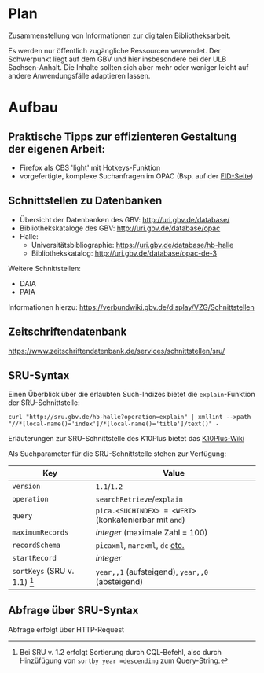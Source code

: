 # Plan

Zusammenstellung von Informationen zur digitalen Bibliotheksarbeit.

Es werden nur öffentlich zugängliche Ressourcen verwendet.
Der Schwerpunkt liegt auf dem GBV und hier insbesondere bei der ULB Sachsen-Anhalt.
Die Inhalte sollten sich aber mehr oder weniger leicht auf andere Anwendungsfälle adaptieren lassen.

# Aufbau

## Praktische Tipps zur effizienteren Gestaltung der eigenen Arbeit:

- Firefox als CBS 'light' mit Hotkeys-Funktion
- vorgefertigte, komplexe Suchanfragen im OPAC (Bsp. auf der [FID-Seite](https://www.menalib.de/vifa/systematik-des-fid-nahost-nordafrika-und-islamstudien/))

## Schnittstellen zu Datenbanken

- Übersicht der Datenbanken des GBV: <http://uri.gbv.de/database/>
- Bibliothekskataloge des GBV: <http://uri.gbv.de/database/opac>
- Halle:
  - Universitätsbibliographie: <https://uri.gbv.de/database/hb-halle>
  - Bibliothekskatalog: <http://uri.gbv.de/database/opac-de-3>

Weitere Schnittstellen:

- DAIA
- PAIA

Informationen hierzu: <https://verbundwiki.gbv.de/display/VZG/Schnittstellen>

## Zeitschriftendatenbank

<https://www.zeitschriftendatenbank.de/services/schnittstellen/sru/>

## SRU-Syntax

Einen Überblick über die erlaubten Such-Indizes bietet die `explain`-Funktion der SRU-Schnittstelle:

```
curl "http://sru.gbv.de/hb-halle?operation=explain" | xmllint --xpath "//*[local-name()='index']/*[local-name()='title']/text()" -
```

Erläuterungen zur SRU-Schnittstelle des K10Plus bietet das [K10Plus-Wiki](https://wiki.k10plus.de/display/K10PLUS/SRU)

Als Suchparameter für die SRU-Schnittstelle stehen zur Verfügung:

| Key                     | Value                                                                          |
| ---                     | ---                                                                            |
| `version`               | `1.1`/`1.2`                                                                    |
| `operation`             | `searchRetrieve`/`explain`                                                     |
| `query`                 | `pica.<SUCHINDEX> = <WERT>` (konkatenierbar mit `and`)                         |
| `maximumRecords`        | *integer* (maximale Zahl = 100)                                                                     |
| `recordSchema`          | `picaxml`, `marcxml`, `dc` [etc.](https://wiki.k10plus.de/display/K10PLUS/SRU) |
| `startRecord`           | *integer*                                                                      |
| `sortKeys` (SRU v. 1.1) [^1]| `year,,1` (aufsteigend), `year,,0` (absteigend)                                |


## Abfrage über SRU-Syntax

Abfrage erfolgt über HTTP-Request



[^1]: Bei SRU v. 1.2 erfolgt Sortierung durch CQL-Befehl, also durch Hinzüfügung von `sortby year =descending` zum Query-String.
